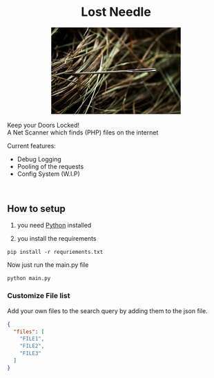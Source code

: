 <h1 align="center">Lost Needle</h1>
<p align="center">
  <img alt="Funny Needle" src="./assets/Needle.jpg" width="300"><br>
</p>


Keep your Doors Locked!\
A Net Scanner which finds (PHP) files on the internet

Current features:
<br>
<ls>
* Debug Logging 
* Pooling of the requests
* Config System (W.I.P)
</ls>
</br>

## How to setup 

1. you need [Python](https://www.python.org/downloads/ "Python Installation") installed

2. you install the requirements


``` 
pip install -r requriements.txt
```

Now just run the main.py file

```
python main.py
```

### Customize File list 
Add your own files to the search query by adding them to the json file.
```json
{
  "files": [
    "FILE1",
    "FILE2",
    "FILE3"
  ]
}
